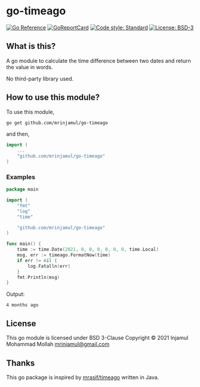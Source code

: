 # go-timeago

[![Go Reference](https://pkg.go.dev/badge/golang.org/x/pkgsite.svg)](https://pkg.go.dev/github.com/mrinjamul/go-timeago)
[![GoReportCard](https://goreportcard.com/badge/github.com/mrinjamul/go-timeago)](https://goreportcard.com/report/github.com/mrinjamul/go-timeago)
[![Code style: Standard](https://img.shields.io/badge/code%20style-Standard-blue.svg)]()
[![License: BSD-3 ](https://img.shields.io/badge/License-BSD%203-blue.svg)](https://github.com/mrinjamul/go-timeago/blob/main/LICENSE)

## What is this?

A go module to calculate the time difference between two dates and return the value in words.

No third-party library used.

## How to use this module?

To use this module,

```sh
go get github.com/mrinjamul/go-timeago
```

and then,

```go
import (
    ...
    "github.com/mrinjamul/go-timeago"
)
```

### Examples

```go
package main

import (
	"fmt"
	"log"
	"time"

	"github.com/mrinjamul/go-timeago"
)

func main() {
	time := time.Date(2021, 0, 0, 0, 0, 0, 0, time.Local)
	msg, err := timeago.FormatNow(time)
	if err != nil {
		log.Fatalln(err)
	}
	fmt.Println(msg)
}
```

Output:

    4 months ago

## License

This go module is licensed under BSD 3-Clause Copyright © 2021 Injamul Mohammad Mollah <mrinjamul@gmail.com>

## Thanks

This go package is inspired by [mrasif/timeago](https://github.com/mrasif/timeago) written in Java.
